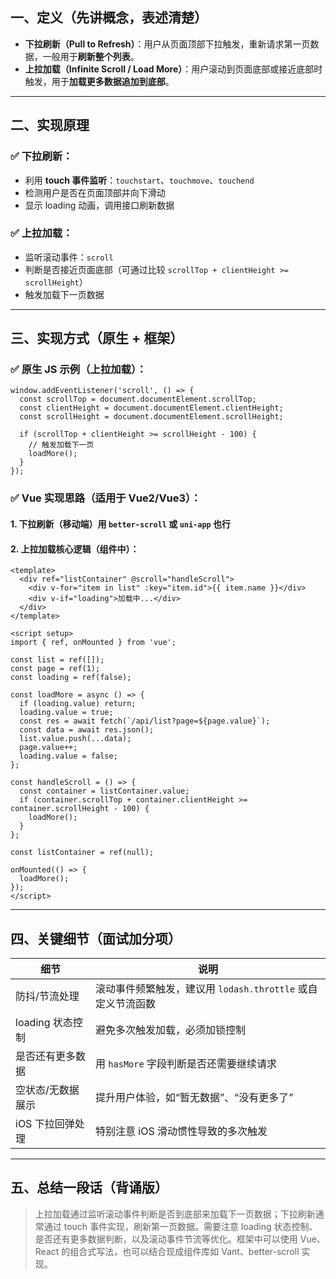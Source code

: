 ## 一、定义（先讲概念，表述清楚）

- **下拉刷新（Pull to Refresh）**：用户从页面顶部下拉触发，重新请求第一页数据，一般用于**刷新整个列表**。
- **上拉加载（Infinite Scroll / Load More）**：用户滚动到页面底部或接近底部时触发，用于**加载更多数据追加到底部**。

------

## 二、实现原理

### ✅ 下拉刷新：

- 利用 **touch 事件监听**：`touchstart`、`touchmove`、`touchend`
- 检测用户是否在页面顶部并向下滑动
- 显示 loading 动画，调用接口刷新数据

### ✅ 上拉加载：

- 监听滚动事件：`scroll`
- 判断是否接近页面底部（可通过比较 `scrollTop + clientHeight >= scrollHeight`）
- 触发加载下一页数据

------

## 三、实现方式（原生 + 框架）

### ✅ 原生 JS 示例（上拉加载）：

```
window.addEventListener('scroll', () => {
  const scrollTop = document.documentElement.scrollTop;
  const clientHeight = document.documentElement.clientHeight;
  const scrollHeight = document.documentElement.scrollHeight;

  if (scrollTop + clientHeight >= scrollHeight - 100) {
    // 触发加载下一页
    loadMore();
  }
});
```

### ✅ Vue 实现思路（适用于 Vue2/Vue3）：

#### 1. 下拉刷新（移动端）用 `better-scroll` 或 `uni-app` 也行

#### 2. 上拉加载核心逻辑（组件中）：

```
<template>
  <div ref="listContainer" @scroll="handleScroll">
    <div v-for="item in list" :key="item.id">{{ item.name }}</div>
    <div v-if="loading">加载中...</div>
  </div>
</template>

<script setup>
import { ref, onMounted } from 'vue';

const list = ref([]);
const page = ref(1);
const loading = ref(false);

const loadMore = async () => {
  if (loading.value) return;
  loading.value = true;
  const res = await fetch(`/api/list?page=${page.value}`);
  const data = await res.json();
  list.value.push(...data);
  page.value++;
  loading.value = false;
};

const handleScroll = () => {
  const container = listContainer.value;
  if (container.scrollTop + container.clientHeight >= container.scrollHeight - 100) {
    loadMore();
  }
};

const listContainer = ref(null);

onMounted(() => {
  loadMore();
});
</script>
```

------

## 四、关键细节（面试加分项）

| 细节              | 说明                                                        |
| ----------------- | ----------------------------------------------------------- |
| 防抖/节流处理     | 滚动事件频繁触发，建议用 `lodash.throttle` 或自定义节流函数 |
| loading 状态控制  | 避免多次触发加载，必须加锁控制                              |
| 是否还有更多数据  | 用 `hasMore` 字段判断是否还需要继续请求                     |
| 空状态/无数据展示 | 提升用户体验，如“暂无数据”、“没有更多了”                    |
| iOS 下拉回弹处理  | 特别注意 iOS 滑动惯性导致的多次触发                         |



------

## 五、总结一段话（背诵版）

> 上拉加载通过监听滚动事件判断是否到底部来加载下一页数据；下拉刷新通常通过 touch 事件实现，刷新第一页数据。需要注意 loading 状态控制、是否还有更多数据判断，以及滚动事件节流等优化。框架中可以使用 Vue、React 的组合式写法，也可以结合现成组件库如 Vant、better-scroll 实现。